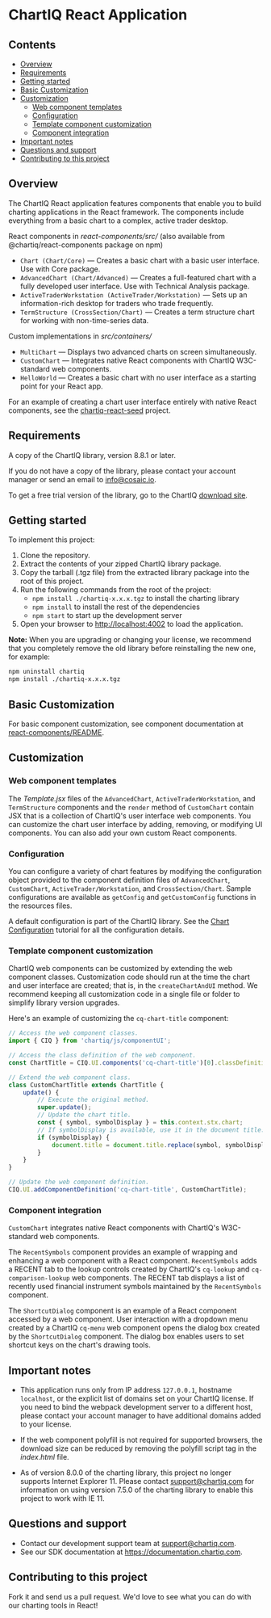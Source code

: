 # ChartIQ React Application

## Contents

  - [Overview](#overview)
  - [Requirements](#requirements)
  - [Getting started](#getting-started)
  - [Basic Customization](#basic-customization)
  - [Customization](#customization)
    - [Web component templates](#web-component-templates)
    - [Configuration](#configuration)
    - [Template component customization](#template-component-customization)
    - [Component integration](#component-integration)
  - [Important notes](#important-notes)
  - [Questions and support](#questions-and-support)
  - [Contributing to this project](#contributing-to-this-project)


## Overview

The ChartIQ React application features components that enable you to build charting applications in the React framework. The components include everything from a basic chart to a complex, active trader desktop.

React components in *react-components/src/* (also available from @chartiq/react-components package on npm)

- `Chart (Chart/Core)` — Creates a basic chart with a basic user interface. Use with Core package.
- `AdvancedChart (Chart/Advanced)` — Creates a full-featured chart with a fully developed user interface. Use with Technical Analysis package.
- `ActiveTraderWorkstation (ActiveTrader/Workstation)` &mdash; Sets up an information-rich desktop for traders who trade frequently.
- `TermStructure (CrossSection/Chart)` &mdash; Creates a term structure chart for working with non-time-series data.

Custom implementations in *src/containers/*
- `MultiChart` &mdash; Displays two advanced charts on screen simultaneously.
- `CustomChart` &mdash; Integrates native React components with ChartIQ W3C-standard web components.
- `HelloWorld` &mdash; Creates a basic chart with no user interface as a starting point for your React app.

For an example of creating a chart user interface entirely with native React components, see the [chartiq-react-seed](https://github.com/ChartIQ/chartiq-react-seed) project.

## Requirements

A copy of the ChartIQ library, version 8.8.1 or later.

If you do not have a copy of the library, please contact your account manager or send an email to <info@cosaic.io>.

To get a free trial version of the library, go to the ChartIQ <a href="https://cosaic.io/chartiq-sdk-library-download/" target="_blank">download site</a>.

## Getting started

To implement this project:

1. Clone the repository.
2. Extract the contents of your zipped ChartIQ library package.
3. Copy the tarball (.tgz file) from the extracted library package into the root of this project.
4. Run the following commands from the root of the project:
    - `npm install ./chartiq-x.x.x.tgz` to install the charting library
    - `npm install` to install the rest of the dependencies
    - `npm start` to start up the development server
5. Open your browser to [http://localhost:4002](http://localhost:4002) to load the application.

**Note:** When you are upgrading or changing your license, we recommend that you completely remove the old library before reinstalling the new one, for example:

```sh
npm uninstall chartiq
npm install ./chartiq-x.x.x.tgz
```

## Basic Customization

For basic component customization, see component documentation at [react-components/README](./react-components/README.md).

## Customization

### Web component templates

The *Template.jsx* files of the `AdvancedChart`, `ActiveTraderWorkstation`, and `TermStructure` components and the `render` method of `CustomChart` contain JSX that is a collection of ChartIQ's user interface web components. You can customize the chart user interface by adding, removing, or modifying UI components. You can also add your own custom React components.

### Configuration

You can configure a variety of chart features by modifying the configuration object provided to the component definition files of `AdvancedChart`, `CustomChart`, `ActiveTrader/Workstation`, and `CrossSection/Chart`. Sample configurations are available as `getConfig` and `getCustomConfig` functions in the resources files.

A default configuration is part of the ChartIQ library. See the [Chart Configuration](tutorial-Chart%20Configuration.html) tutorial for all the configuration details.

### Template component customization

ChartIQ web components can be customized by extending the web component classes. Customization code should run at the time the chart and user interface are created; that is, in the `createChartAndUI` method. We recommend keeping all customization code in a single file or folder to simplify library version upgrades.

Here's an example of customizing the `cq-chart-title` component:

```js
// Access the web component classes.
import { CIQ } from 'chartiq/js/componentUI';

// Access the class definition of the web component.
const ChartTitle = CIQ.UI.components('cq-chart-title')[0].classDefinition;

// Extend the web component class.
class CustomChartTitle extends ChartTitle {
    update() {
        // Execute the original method.
        super.update();
        // Update the chart title.
        const { symbol, symbolDisplay } = this.context.stx.chart;
        // If symbolDisplay is available, use it in the document title.
        if (symbolDisplay) {
            document.title = document.title.replace(symbol, symbolDisplay);
        }
    }
}

// Update the web component definition.
CIQ.UI.addComponentDefinition('cq-chart-title', CustomChartTitle);
```

### Component integration

`CustomChart` integrates native React components with ChartIQ's W3C-standard web components.

The `RecentSymbols` component provides an example of wrapping and enhancing a web component with a React component. `RecentSymbols` adds a RECENT tab to the lookup controls created by ChartIQ's `cq-lookup` and `cq-comparison-lookup` web components. The RECENT tab displays a list of recently used financial instrument symbols maintained by the `RecentSymbols` component.

The `ShortcutDialog` component is an example of a React component accessed by a web component. User interaction with a dropdown menu created by a ChartIQ `cq-menu` web component opens the dialog box created by the `ShortcutDialog` component. The dialog box enables users to set shortcut keys on the chart's drawing tools.


## Important notes

- This application runs only from IP address `127.0.0.1`, hostname `localhost`, or the explicit list of domains set on your ChartIQ license. If you need to bind the webpack development server to a different host, please contact your account manager to have additional domains added to your license.

- If the web component polyfill is not required for supported browsers, the download size can be reduced by removing the polyfill script tag in the *index.html* file.

- As of version 8.0.0 of the charting library, this project no longer supports Internet Explorer 11. Please contact [support@chartiq.com](mailto:support@chartiq.com) for information on using version 7.5.0 of the charting library to enable this project to work with IE 11.

## Questions and support

- Contact our development support team at [support@chartiq.com](mailto:support@chartiq.com).
- See our SDK documentation at https://documentation.chartiq.com.

## Contributing to this project

Fork it and send us a pull request. We'd love to see what you can do with our charting tools in React!